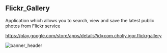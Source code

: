 ## Flickr_Gallery

Application which allows you to search, view and save the latest public photos from Flickr service

https://play.google.com/store/apps/details?id=com.choliy.igor.flickrgallery

![banner_header](https://user-images.githubusercontent.com/18271015/29456102-dbee8846-841c-11e7-9963-955b5bb51bf6.png)
